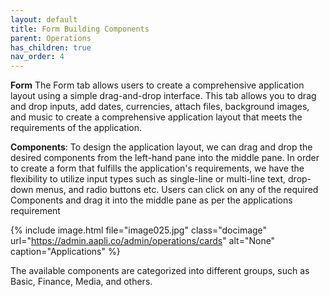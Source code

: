 ```yaml
---
layout: default
title: Form Building Components
parent: Operations
has_children: true
nav_order: 4
---
```

**Form** 
The Form tab allows users to create a comprehensive application layout using a simple drag-and-drop interface. This tab allows you to drag and drop inputs, add dates, currencies, attach files, background images, and music to create a comprehensive application layout that meets the requirements of the application. 

**Components**: 
To design the application layout, we can drag and drop the desired components from the left-hand pane into the middle pane. In order to create a form that fulfills the application's requirements, we have the flexibility to utilize input types such as single-line or multi-line text, drop-down menus, and radio buttons etc. Users can click on any of the required Components and drag it into the middle pane as per the applications requirement  

{% include image.html file="image025.jpg" class="docimage" url="https://admin.aapli.co/admin/operations/cards" alt="None" caption="Applications" %}

The available components are categorized into different groups, such as Basic, Finance, Media, and others.